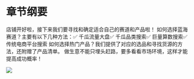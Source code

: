 # 章节纲要

店铺开好啦，接下来我们要寻找和确定适合自己的赛道和产品啦！
如何选择蓝海赛道？主要有以下几种方法：✅ 千瓜流量大盘✅ 千瓜品类搜索✅ 巨量算数搜索✅ 传统电商平台搜索
如何选择热门产品？我们提供了对应的选品和寻找货源的方法，还附赠了产品清单。
做生意不能只埋头赶路，要多看看市场环境，这样才能提高成功概率！

![](img/f5f11c405b1ebfa42488ca1035ca05ad.png)